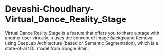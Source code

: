 # Devashi-Choudhary-Virtual_Dance_Reality_Stage
Virtual Dance Reality Stage is a feature that offers you to share a stage with another user virtually. It uses the concept of Image Background Removal using DeepLab Architecture (based on Semantic Segmentation), which is a state-of-art DL model from Google Brain.
